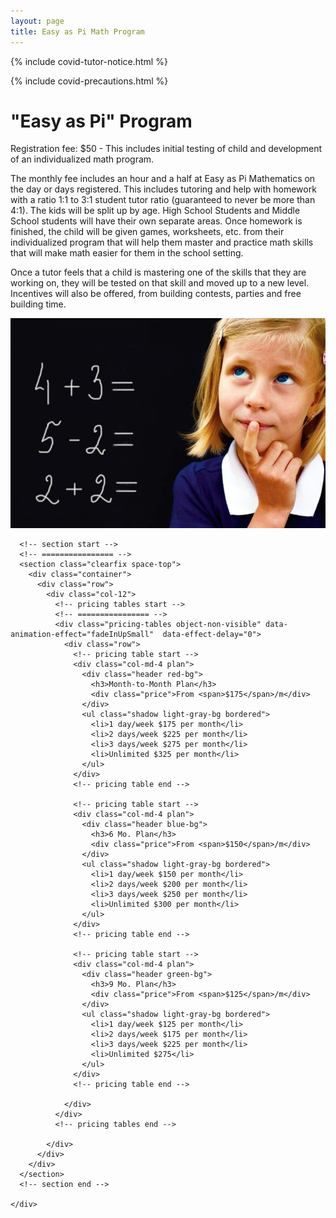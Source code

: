 ```yaml
---
layout: page
title: Easy as Pi Math Program
---
```


{% include covid-tutor-notice.html %}

{% include covid-precautions.html %}

<!-- main start -->
<div class="main col-12">
  <div class="row">
    <div class="col-md-12">
      <h1 class="page-title">"Easy as Pi" Program</h1>
      <div class="separator-2"></div>
      <div class="row">
        <div class="col-md-7 push-lg-5">
          <p>Registration fee: $50 - This includes initial testing of child and development of an individualized math program.</p>
          <p>The monthly fee includes an hour and a half at Easy as Pi Mathematics on the day or days registered.  This includes tutoring and help with homework with a ratio 1:1 to 3:1 student tutor ratio (guaranteed to never be more than 4:1).  The kids will be split up by age.  High School Students and Middle School students will have their own separate areas.  Once homework is finished, the child will be given games, worksheets, etc. from their individualized program that will help them master and practice math skills that will make math easier for them in the school setting.</p>
          <p>Once a tutor feels that a child is mastering one of the skills that they are working on, they will be tested on that skill and moved up to a new level.   Incentives will also be offered, from building contests, parties and free building time.</p>
        </div>
        <div class="col-md-5 pull-lg-7">
          <img src="/images/addition_quiz.jpg" class="img-responsive" alt="Math Tutoring Program">
        </div>
      </div>

      <!-- section start -->
      <!-- ================ -->
      <section class="clearfix space-top">
        <div class="container">
          <div class="row">
            <div class="col-12">
              <!-- pricing tables start -->
              <!-- ================ -->
              <div class="pricing-tables object-non-visible" data-animation-effect="fadeInUpSmall"  data-effect-delay="0">
                <div class="row">
                  <!-- pricing table start -->
                  <div class="col-md-4 plan">
                    <div class="header red-bg">
                      <h3>Month-to-Month Plan</h3>
                      <div class="price">From <span>$175</span>/m</div>
                    </div>
                    <ul class="shadow light-gray-bg bordered">
                      <li>1 day/week $175 per month</li>
                      <li>2 days/week $225 per month</li>
                      <li>3 days/week $275 per month</li>
                      <li>Unlimited $325 per month</li>
                    </ul>
                  </div>
                  <!-- pricing table end -->

                  <!-- pricing table start -->
                  <div class="col-md-4 plan">
                    <div class="header blue-bg">
                      <h3>6 Mo. Plan</h3>
                      <div class="price">From <span>$150</span>/m</div>
                    </div>
                    <ul class="shadow light-gray-bg bordered">
                      <li>1 day/week $150 per month</li>
                      <li>2 days/week $200 per month</li>
                      <li>3 days/week $250 per month</li>
                      <li>Unlimited $300 per month</li>
                    </ul>
                  </div>
                  <!-- pricing table end -->
                  
                  <!-- pricing table start -->
                  <div class="col-md-4 plan">
                    <div class="header green-bg">
                      <h3>9 Mo. Plan</h3>
                      <div class="price">From <span>$125</span>/m</div>
                    </div>
                    <ul class="shadow light-gray-bg bordered">
                      <li>1 day/week $125 per month</li>
                      <li>2 days/week $175 per month</li>
                      <li>3 days/week $225 per month</li>
                      <li>Unlimited $275</li>
                    </ul>
                  </div>
                  <!-- pricing table end -->
                  
                </div>
              </div>
              <!-- pricing tables end -->

            </div>
          </div>
        </div>
      </section>
      <!-- section end -->

    </div>
  </div>
</div>
<!-- main end -->